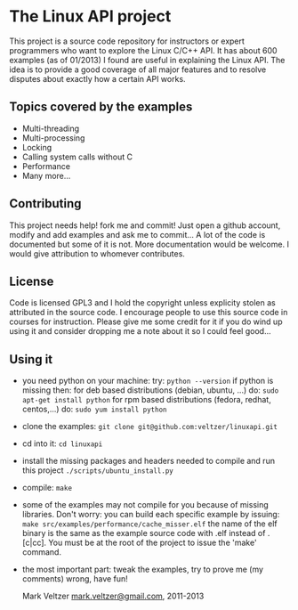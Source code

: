 The Linux API project
=====================
This project is a source code repository for instructors or expert programmers
who want to explore the Linux C/C++ API.
It has about 600 examples (as of 01/2013) I found are useful in explaining the Linux API.
The idea is to provide a good coverage of all major features and to resolve disputes
about exactly how a certain API works.

Topics covered by the examples
------------------------------
* Multi-threading
* Multi-processing
* Locking
* Calling system calls without C
* Performance
* Many more...

Contributing
------------
This project needs help! fork me and commit!
Just open a github account, modify and add examples and ask me to commit...
A lot of the code is documented but some of it is not. More documentation would be welcome.
I would give attribution to whomever contributes.

License
-------
Code is licensed GPL3 and I hold the copyright unless explicity stolen as attributed in the source code.
I encourage people to use this source code in courses for instruction.
Please give me some credit for it if you do wind up using it and consider dropping
me a note about it so I could feel good...

Using it
--------
* you need python on your machine:
	try:
		`python --version`
	if python is missing then:
		for deb based distributions (debian, ubuntu, ...) do:
			`sudo apt-get install python`
		for rpm based distributions (fedora, redhat, centos,...) do:
			`sudo yum install python`
* clone the examples: `git clone git@github.com:veltzer/linuxapi.git`
* cd into it: `cd linuxapi`
* install the missing packages and headers needed to compile and run this project `./scripts/ubuntu_install.py`
* compile: `make`
* some of the examples may not compile for you because of missing libraries. Don't worry:
	you can build each specific example by issuing:
		`make src/examples/performance/cache_misser.elf`
	the name of the elf binary is the same as the example source code with .elf instead of
	.[c|cc].
	You must be at the root of the project to issue the 'make' command.
* the most important part: tweak the examples, try to prove me (my comments) wrong, have fun!

	Mark Veltzer <mark.veltzer@gmail.com>, 2011-2013
